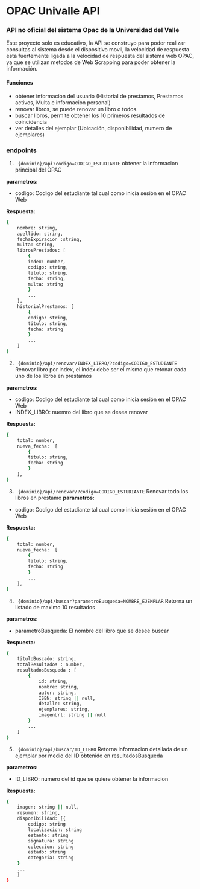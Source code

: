 # OPAC  Univalle API

### API no oficial del sistema Opac de la Universidad del Valle

Este proyecto solo es educativo, la API se construyo para poder realizar consultas
al sistema desde el dispositivo movil, la velocidad de respuesta esta
fuertemente ligada a la velocidad de respuesta del sistema web OPAC, ya que se utilizan
metodos de Web Scrapping para poder obtener la información.

#### Funciones

- obtener informacion del usuario (Historial de prestamos, Prestamos activos, Multa e informacion personal)
- renovar libros, se puede renovar un libro o todos.
- buscar libros, permite obtener los 10 primeros resultados de coincidencia
- ver detalles del ejemplar (Ubicación, disponibilidad, numero de ejemplares)
 

### endpoints
1. ` {dominio}/api?codigo=CODIGO_ESTUDIANTE`
obtener la informacion principal del OPAC

**parametros:**
- codigo: Codigo del estudiante tal cual como inicia sesión en el OPAC Web

**Respuesta:**

```sh
{
    nombre: string,
    apellido: string,
    fechaExpiracion :string,
    multa: string,
    librosPrestados: [
        {
        index: number,
        codigo: string,
        titulo: string,
        fecha: string,
        multa: string
        }
        ...
    ],
    historialPrestamos: [
        {
        codigo: string,
        titulo: string,
        fecha: string
        }
        ...
    ]
}
```

2. ` {dominio}/api/renovar/INDEX_LIBRO/?codigo=CODIGO_ESTUDIANTE`
Renovar libro por index, el index debe ser el mismo que retonar cada uno de los libros en prestamos

**parametros:**
- codigo: Codigo del estudiante tal cual como inicia sesión en el OPAC Web
- INDEX_LIBRO: nuemro del libro que se desea renovar

**Respuesta:**    
```sh
{
    total: number,
    nueva_fecha:  [
        {
        titulo: string,
        fecha: string
        }
    ],
}
```


3. ` {dominio}/api/renovar/?codigo=CODIGO_ESTUDIANTE`
Renovar todo los libros en prestamo
**parametros:**
- codigo: Codigo del estudiante tal cual como inicia sesión en el OPAC Web

**Respuesta:**    
```sh
{
    total: number,
    nueva_fecha:  [
        {
        titulo: string,
        fecha: string
        }
        ...
    ],
}
```

4. ` {dominio}/api/buscar?parametroBusqueda=NOMBRE_EJEMPLAR`
Retorna un listado de maximo 10 resultados

**parametros:**
- parametroBusqueda: El nombre del libro que se desee buscar

**Respuesta:**    
```sh
{
    tituloBuscado: string,
    totalResultados : number,
    resultadosBusqueda : [
        {
            id: string,
            nombre: string,
            autor: string,
            ISBN: string || null,
            detalle: string,
            ejemplares: string,
            imagenUrl: string || null
        }
        ...
    ]
}
```

5. ` {dominio}/api/buscar/ID_LIBRO`
Retorna informacion detallada de un ejemplar por medio del ID obtenido en resultadosBusqueda

**parametros:**
- ID_LIBRO: numero del id que se quiere obtener la informacion

**Respuesta:**    
```sh
{
    imagen: string || null,
    resumen: string,
    disponibilidad: [{
        codigo: string
        localizacion: string
        estante: string
        signatura: string
        coleccion: string
        estado: string
        categoria: string
    }
    ...
    ]
}
```